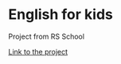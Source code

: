 # English for kids
Project from RS School

[Link to the project](https://marinarium.github.io/english-for-kids/dist/)

